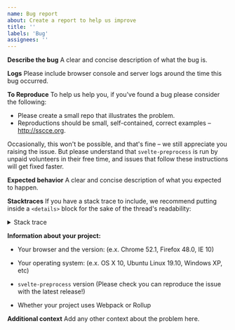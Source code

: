 ```yaml
---
name: Bug report
about: Create a report to help us improve
title: ''
labels: 'Bug'
assignees: ''
---
```


**Describe the bug**
A clear and concise description of what the bug is.

**Logs**
Please include browser console and server logs around the time this bug occurred.

**To Reproduce**
To help us help you, if you've found a bug please consider the following:

- Please create a small repo that illustrates the problem.
- Reproductions should be small, self-contained, correct examples – http://sscce.org.

Occasionally, this won't be possible, and that's fine – we still appreciate you raising the issue. But please understand that `svelte-preprocess` is run by unpaid volunteers in their free time, and issues that follow these instructions will get fixed faster.

**Expected behavior**
A clear and concise description of what you expected to happen.

**Stacktraces**
If you have a stack trace to include, we recommend putting inside a `<details>` block for the sake of the thread's readability:

<details>
  <summary>Stack trace</summary>

Stack trace goes here...

</details>

**Information about your project:**

- Your browser and the version: (e.x. Chrome 52.1, Firefox 48.0, IE 10)

- Your operating system: (e.x. OS X 10, Ubuntu Linux 19.10, Windows XP, etc)

- `svelte-preprocess` version (Please check you can reproduce the issue with the latest release!)

- Whether your project uses Webpack or Rollup

**Additional context**
Add any other context about the problem here.
